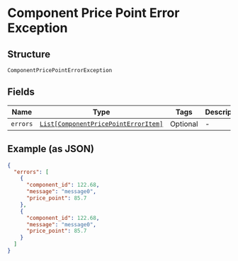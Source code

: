 
# Component Price Point Error Exception

## Structure

`ComponentPricePointErrorException`

## Fields

| Name | Type | Tags | Description |
|  --- | --- | --- | --- |
| `errors` | [`List[ComponentPricePointErrorItem]`](../../doc/models/component-price-point-error-item.md) | Optional | - |

## Example (as JSON)

```json
{
  "errors": [
    {
      "component_id": 122.68,
      "message": "message0",
      "price_point": 85.7
    },
    {
      "component_id": 122.68,
      "message": "message0",
      "price_point": 85.7
    }
  ]
}
```


